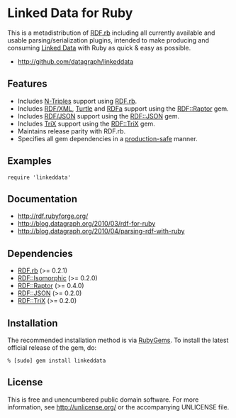Linked Data for Ruby
====================

This is a metadistribution of [RDF.rb][] including all currently available
and usable parsing/serialization plugins, intended to make producing and
consuming [Linked Data][] with Ruby as quick & easy as possible.

* <http://github.com/datagraph/linkeddata>

Features
--------

* Includes [N-Triples][] support using [RDF.rb][].
* Includes [RDF/XML][], [Turtle][] and [RDFa][] support using the
  [RDF::Raptor][] gem.
* Includes [RDF/JSON][] support using the [RDF::JSON][] gem.
* Includes [TriX][] support using the [RDF::TriX][] gem.
* Maintains release parity with RDF.rb.
* Specifies all gem dependencies in a [production-safe][versioning] manner.

Examples
--------

    require 'linkeddata'

Documentation
-------------

* <http://rdf.rubyforge.org/>
* <http://blog.datagraph.org/2010/03/rdf-for-ruby>
* <http://blog.datagraph.org/2010/04/parsing-rdf-with-ruby>

Dependencies
------------

* [RDF.rb](http://rubygems.org/gems/rdf) (>= 0.2.1)
* [RDF::Isomorphic](http://rubygems.org/gems/rdf-isomorphic) (>= 0.2.0)
* [RDF::Raptor](http://rubygems.org/gems/rdf-raptor) (>= 0.4.0)
* [RDF::JSON](http://rubygems.org/gems/rdf-json) (>= 0.2.0)
* [RDF::TriX](http://rubygems.org/gems/rdf-trix) (>= 0.2.0)

Installation
------------

The recommended installation method is via [RubyGems](http://rubygems.org/).
To install the latest official release of the gem, do:

    % [sudo] gem install linkeddata

License
-------

This is free and unencumbered public domain software. For more
information, see <http://unlicense.org/> or the accompanying UNLICENSE file.

[RDF.rb]:         http://rdf.rubyforge.org/
[RDF::Raptor]:    http://rdf.rubyforge.org/raptor/
[RDF::JSON]:      http://rdf.rubyforge.org/json/
[RDF::TriX]:      http://rdf.rubyforge.org/trix/
[SPARQL::Client]: http://sparql.rubyforge.org/client/
[Linked Data]:    http://linkeddata.org/
[N-Triples]:      http://en.wikipedia.org/wiki/N-Triples
[Turtle]:         http://en.wikipedia.org/wiki/Turtle_(syntax)
[RDF/XML]:        http://en.wikipedia.org/wiki/RDF/XML
[RDF/JSON]:       http://n2.talis.com/wiki/RDF_JSON_Specification
[TriX]:           http://www.w3.org/2004/03/trix/
[RDFa]:           http://en.wikipedia.org/wiki/RDFa
[versioning]:     http://blog.zenspider.com/2008/10/rubygems-howto-preventing-cata.html
